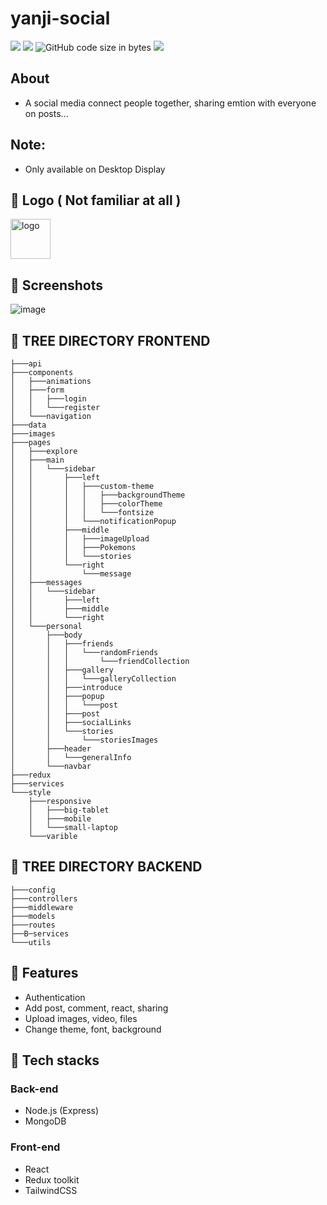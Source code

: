 # yanji-social

<img src="https://img.shields.io/github/stars/ngtrgiabaoB2012063/yanji-social"/> <img src="https://img.shields.io/github/issues/ngtrgiabaoB2012063/yanji-social"/> ![GitHub code size in bytes](https://img.shields.io/github/languages/code-size/ngtrgiabaoB2012063/yanji-social) <img src="https://img.shields.io/github/license/ngtrgiabaoB2012063/yanji-social"/>

## About

-   A social media connect people together, sharing emtion with everyone on posts...

## Note:

-   Only available on Desktop Display

## 👾 Logo ( Not familiar at all )

<img src="https://user-images.githubusercontent.com/95952006/216500281-d2aaf399-f630-499b-a8a5-7599c3ec227d.svg" width="64px" height="64px" alt="logo"/>

## 👾 Screenshots

![image](https://user-images.githubusercontent.com/95952006/216915779-bf4e160f-698b-4972-b6aa-888196cff57b.png)

## 🌳 TREE DIRECTORY FRONTEND

```
├───api
├───components
│   ├───animations
│   ├───form
│   │   ├───login
│   │   └───register
│   └───navigation
├───data
├───images
├───pages
│   ├───explore
│   ├───main
│   │   └───sidebar
│   │       ├───left
│   │       │   ├───custom-theme
│   │       │   │   ├───backgroundTheme
│   │       │   │   ├───colorTheme
│   │       │   │   └───fontsize
│   │       │   └───notificationPopup
│   │       ├───middle
│   │       │   ├───imageUpload
│   │       │   ├───Pokemons
│   │       │   └───stories
│   │       └───right
│   │           └───message
│   ├───messages
│   │   └───sidebar
│   │       ├───left
│   │       ├───middle
│   │       └───right
│   └───personal
│       ├───body
│       │   ├───friends
│       │   │   └───randomFriends
│       │   │       └───friendCollection
│       │   ├───gallery
│       │   │   └───galleryCollection
│       │   ├───introduce
│       │   ├───popup
│       │   │   └───post
│       │   ├───post
│       │   ├───socialLinks
│       │   └───stories
│       │       └───storiesImages
│       ├───header
│       │   └───generalInfo
│       └───navbar
├───redux
├───services
└───style
    ├───responsive
    │   ├───big-tablet
    │   ├───mobile
    │   └───small-laptop
    └───varible
```

## 🌳 TREE DIRECTORY BACKEND

```
├───config
├───controllers
├───middleware
├───models
├───routes
├──B─services
└───utils
```

## 🤖 Features

- Authentication
- Add post, comment, react, sharing
- Upload images, video, files
- Change theme, font, background

## 🤖 Tech stacks

### Back-end

- Node.js (Express)
- MongoDB

### Front-end

- React
- Redux toolkit
- TailwindCSS

